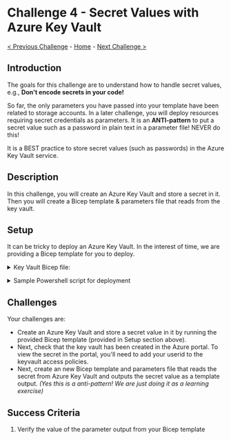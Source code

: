 # Challenge 4 - Secret Values with Azure Key Vault

[< Previous Challenge](./Bicep-Challenge-03.md) - [Home](../README.md) - [Next Challenge >](./Bicep-Challenge-05.md)

## Introduction

The goals for this challenge are to understand how to handle secret values, e.g., **Don't encode secrets in your code!**

So far, the only parameters you have passed into your template have been related to storage accounts. In a later challenge, you will deploy resources requiring secret credentials as parameters. It is an **ANTI-pattern** to put a secret value such as a password in plain text in a parameter file! NEVER do this!

It is a BEST practice to store secret values (such as passwords) in the Azure Key Vault service.

## Description

In this challenge, you will create an Azure Key Vault and store a secret in it.  Then you will create a Bicep template & parameters file that reads from the key vault.

## Setup

It can be tricky to deploy an Azure Key Vault. In the interest of time, we are providing a Bicep template for you to deploy.

<p>
<details><summary>Key Vault Bicep file:</summary>
<p>

```bicep
var keyVaultName = 'kvwth${uniqueString(resourceGroup().id)}'

@description('Specifies the Azure region where the Key Vault should be created.')
param location string = resourceGroup().location

@description('Specifies whether Azure Virtual Machines are permitted to retrieve certificates stored as secrets from the Key Vault.')
param enabledForDeployment bool = true

@description('Specifies whether Azure Disk Encryption is permitted to retrieve secrets from the Vault and unwrap keys.')
param enabledForDiskEncryption bool = false

@description('Specifies whether Azure Resource Manager is permitted to retrieve secrets from the Key Vault.')
param enabledForTemplateDeployment bool = false

@description('Specifies the Azure Active Directory tenant ID that should be used for authenticating requests to the Key Vault. Get it by using `Get-AzSubscription` cmdlet.')
param tenantId string = subscription().tenantId

@description('Specifies the permissions to keys in the vault. Valid values are: all, encrypt, decrypt, wrapKey, unwrapKey, sign, verify, get, list, create, update, import, delete, backup, restore, recover, and purge.')
param keysPermissions array = [
  'list'
]

@description('Specifies the permissions to secrets in the vault. Valid values are: all, get, list, set, delete, backup, restore, recover, and purge.')
param secretsPermissions array = [
  'list'
]

@description('Specifies whether the Key Vault is a Standard vault or a Premium vault.')
@allowed([
  'standard'
  'premium'
])
param skuName string = 'standard'

@description('Specifies the name of the secret that you want to create.')
param secretName string = 'adminPassword'

@description('Specifies the value of the secret that you want to create.')
@secure()
param secretValue string

resource kv 'Microsoft.KeyVault/vaults@2022-07-01' = {
  name: keyVaultName
  location: location
  properties: {
    enabledForDeployment: enabledForDeployment
    enabledForDiskEncryption: enabledForDiskEncryption
    enabledForTemplateDeployment: enabledForTemplateDeployment
    tenantId: tenantId
    accessPolicies: []
    sku: {
      name: skuName
      family: 'A'
    }
    networkAcls: {
      defaultAction: 'Allow'
      bypass: 'AzureServices'
    }
  }
}

resource secret 'Microsoft.KeyVault/vaults/secrets@2021-11-01-preview' = {
  parent: kv
  name: secretName
  properties: {
    value: secretValue
  }
}
```

</details>

<p>
<details><summary>Sample Powershell script for deployment</summary>
<p>

_Note: this is a sample script; feel free to modify_

```powershell
$RG="<your rg>" 
$LOCATION="<your region>"
$DEPLOYMENT="ch4deployment"

az group create --name $RG --location $LOCATION
az deployment group create --resource-group $RG --template-file akv.bicep
```

Key Vault creation script (Bash):

```bash
RG="<your rg>" 
LOCATION="<your region>"
DEPLOYMENT="ch4deployment"

az group create --name $RG --location $LOCATIONaz deployment group create --resource-group $RG --template-file akv.bicep
```

</details>

## Challenges

Your challenges are:

+ Create an Azure Key Vault and store a secret value in it by running the provided Bicep template (provided in Setup section above).  
+ Next, check that the key vault has been created in the Azure portal. To view the secret in the portal, you'll need to add your userid to the keyvault access policies.
+ Next, create an new Bicep template and parameters file that reads the secret from Azure Key Vault and outputs the secret value as a template output.  _(Yes this is a anti-pattern! We are just doing it as a learning exercise)_

## Success Criteria

1. Verify the value of the parameter output from your Bicep template
